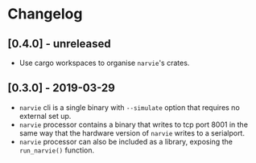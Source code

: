 # Changelog

## [0.4.0] - unreleased

- Use cargo workspaces to organise `narvie`'s crates.

## [0.3.0] - 2019-03-29

- `narvie` cli is a single binary with `--simulate` option that requires no external set up.
- `narvie` processor contains a binary that writes to tcp port 8001 in the same way that the hardware version of `narvie` writes to a serialport.
- `narvie` processor can also be included as a library, exposing the `run_narvie()` function.
